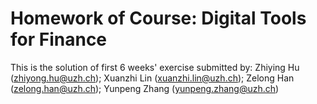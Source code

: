 # Homework of Course: Digital Tools for Finance 
This is the solution of first 6 weeks' exercise submitted by: 
Zhiying Hu (zhiyong.hu@uzh.ch); 
Xuanzhi Lin (xuanzhi.lin@uzh.ch); 
Zelong Han (zelong.han@uzh.ch); 
Yunpeng Zhang (yunpeng.zhang@uzh.ch) 
